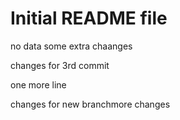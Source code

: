 # Initial README file

no data
some extra chaanges

changes for 3rd commit

one more line

changes for new branchmore changes



